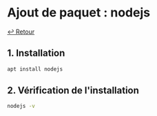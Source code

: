 # Ajout de paquet : nodejs

[↩️ Retour](./README.md)

## 1. Installation

```bash
apt install nodejs
```

## 2. Vérification de l'installation

```bash
nodejs -v
```

